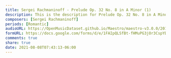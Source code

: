 ```yaml
---
title: Sergei Rachmaninoff - Prelude Op. 32 No. 8 in A Minor (1)
description: This is the description for Prelude Op. 32 No. 8 in A Minor by Sergei Rachmaninoff
composers: [Sergei Rachmaninoff]
periods: [Romantic]
audioURL: https://OpenMusicDataset.github.io/Maestro/maestro-v3.0.0/2015/MIDI-Unprocessed_R1_D1-9-12_mid--AUDIO-from_mp3_11_R1_2015_wav--5.midi
formURL: https://docs.google.com/forms/d/e/1FAIpQLSfBt-fHMuPG3jOr3CspYDcFYu61Qz9GfLV4LJVgVR_U7TQP2A/viewform
comments: true
share: true
date: 2021-08-08T07:43:13-06:00
---
```

